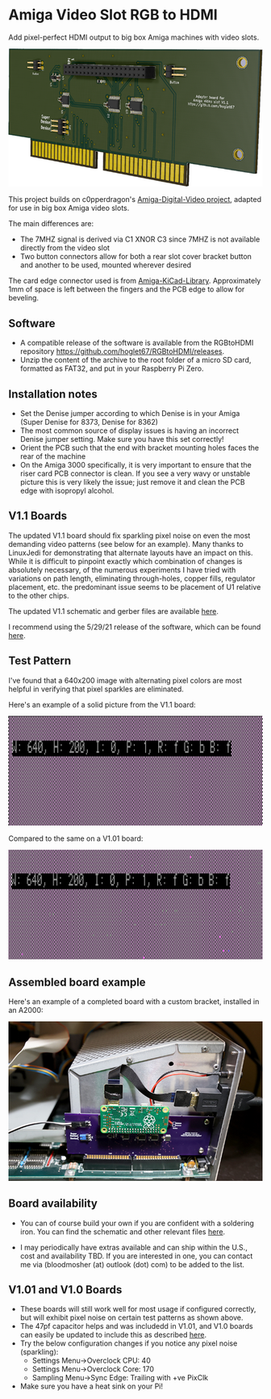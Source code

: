 # Amiga Video Slot RGB to HDMI

Add pixel-perfect HDMI output to big box Amiga machines with video slots.

![](Amiga-VideoSlot-RGBtoHDMI-3DRender2-v1.1.png)

This project builds on c0pperdragon's [Amiga-Digital-Video project](https://github.com/c0pperdragon/Amiga-Digital-Video), adapted for use in big box Amiga video slots.

The main differences are:
- The 7MHZ signal is derived via C1 XNOR C3 since 7MHZ is not available directly from the video slot
- Two button connectors allow for both a rear slot cover bracket button and another to be used, mounted wherever desired

The card edge connector used is from [Amiga-KiCad-Library](https://github.com/JustinBaldock/Amiga-KiCad-Library). Approximately 1mm of space is left between the fingers and the PCB edge to allow for beveling.


## Software
- A compatible release of the software is available from the RGBtoHDMI repository 
https://github.com/hoglet67/RGBtoHDMI/releases.
- Unzip the content of the archive to the root folder of a micro SD card, formatted as FAT32, and put in your Raspberry Pi Zero.

## Installation notes
- Set the Denise jumper according to which Denise is in your Amiga (Super Denise for 8373, Denise for 8362)
- The most common source of display issues is having an incorrect Denise jumper setting. Make sure you have this set correctly!
- Orient the PCB such that the end with bracket mounting holes faces the rear of the machine
- On the Amiga 3000 specifically, it is very important to ensure that the riser card PCB connector is clean. If you see a very wavy or unstable picture this is very likely the issue; just remove it and clean the PCB edge with isopropyl alcohol.

## V1.1 Boards
The updated V1.1 board should fix sparkling pixel noise on even the most demanding video patterns (see below for an example). Many thanks to LinuxJedi for demonstrating that alternate layouts have an impact on this. While it is difficult to pinpoint exactly which combination of changes is absolutely necessary, of the numerous experiments I have tried with variations on path length, eliminating through-holes, copper fills, regulator placement, etc. the predominant issue seems to be placement of U1 relative to the other chips. 

The updated V1.1 schematic and gerber files are available [here](https://github.com/Bloodmosher/RGBtoHDMI/tree/amiga-videoslot-v1_1/kicad_AmigaAdapter/VideoSlot/V1).

I recommend using the 5/29/21 release of the software, which can be found [here](https://github.com/hoglet67/RGBtoHDMI/releases/tag/20210529_777ea4f).

## Test Pattern
I've found that a 640x200 image with alternating pixel colors are most helpful in verifying that pixel sparkles are eliminated.

Here's an example of a solid picture from the V1.1 board:

![](test-pattern-v1_1.png)

Compared to the same on a V1.01 board:

![](test-pattern-v1_01.png)

## Assembled board example

Here's an example of a completed board with a custom bracket, installed in an A2000:

 ![](a2000-shot-1.jpg)

## Board availability
- You can of course build your own if you are confident with a soldering iron. You can find the schematic and other relevant files [here](https://github.com/Bloodmosher/RGBtoHDMI/tree/amiga-videoslot-v1_1/kicad_AmigaAdapter/VideoSlot/V1).

- I may periodically have extras available and can ship within the U.S., cost and availability TBD. If you are interested in one, you can contact me via (bloodmosher (at) outlook (dot) com) to be added to the list.

## V1.01 and V1.0 Boards
- These boards will still work well for most usage if configured correctly, but will exhibit pixel noise on certain test patterns as shown above.
- The 47pf capacitor helps and was includedd in V1.01, and V1.0 boards can easily be updated to include this as described [here](https://github.com/c0pperdragon/Amiga-Digital-Video/issues/41#issuecomment-793802678).
- Try the below configuration changes if you notice any pixel noise (sparkling):
    - Settings Menu->Overclock CPU: 40
    - Settings Menu->Overclock Core: 170
    - Sampling Menu->Sync Edge: Trailing with +ve PixClk
- Make sure you have a heat sink on your Pi!